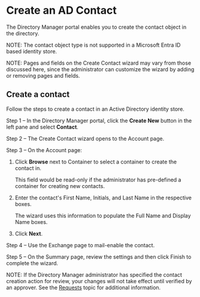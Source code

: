 # Create an AD Contact

The Directory Manager portal enables you to create the contact object in the directory.

NOTE: The contact object type is not supported in a Microsoft Entra ID based identity store.

NOTE: Pages and fields on the Create Contact wizard may vary from those discussed here, since the
administrator can customize the wizard by adding or removing pages and fields.

## Create a contact

Follow the steps to create a contact in an Active Directory identity store.

Step 1 – In the Directory Manager portal, click the **Create New** button in the left pane and
select **Contact**.

Step 2 – The Create Contact wizard opens to the Account page.

Step 3 – On the Account page:

1. Click **Browse** next to Container to select a container to create the contact in.

   This field would be read-only if the administrator has pre-defined a container for creating new
   contacts.

2. Enter the contact's First Name, Initials, and Last Name in the respective boxes.

   The wizard uses this information to populate the Full Name and Display Name boxes.

3. Click **Next**.

Step 4 – Use the Exchange page to mail-enable the contact.

Step 5 – On the Summary page, review the settings and then click Finish to complete the wizard.

NOTE: If the Directory Manager administrator has specified the contact creation action for review,
your changes will not take effect until verified by an approver. See the
[Requests](/docs/directorymanager/11.1/directorymanager/portal/request/overview.md) topic for additional information.
